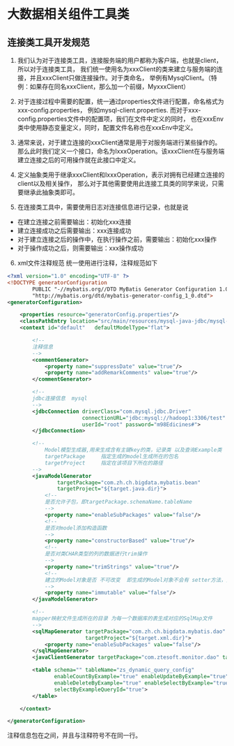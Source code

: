 # 大数据相关组件工具类

## 连接类工具开发规范
1. 我们认为对于连接类工具，连接服务端的用户都称为客户端，也就是client，所以对于连接类工具，
我们统一使用名为xxxClient的类来建立与服务端的连接，并且xxxClient只做连接操作。对于类命名，
举例有MysqlClient。（特例：如果存在同名xxxClient，那么加一个前缀，MyxxxClient）

2. 对于连接过程中需要的配置，统一通过properties文件进行配置，命名格式为xxx-config.properties，
例如mysql-client.properties. 而对于xxx-config.properties文件中的配置项，我们在文件中定义的同时，
也在xxxEnv类中使用静态变量定义，同时，配置文件名称也在xxxEnv中定义。

3. 通常来说，对于建立连接的xxxClient通常是用于对服务端进行某些操作的。
那么此时我们定义一个接口，命名为IxxxOperation。该xxxClient在与服务端建立连接之后的可用操作就在此接口中定义。

4. 定义抽象类用于继承xxxClient和IxxxOperation，表示对拥有已经建立连接的client以及相关操作，
那么对于其他需要使用此连接工具类的同学来说，只需要继承此抽象类即可。

5. 在连接类工具中，需要使用日志对连接信息进行记录，也就是说
 - 在建立连接之前需要输出：初始化xxx连接
 - 建立连接成功之后需要输出：xxx连接成功
 - 对于建立连接之后的操作中，在执行操作之前，需要输出：初始化xxx操作
 - 对于操作成功之后，则需要输出：xxx操作成功

6. xml文件注释规范
统一使用<!-- -->进行注释，注释规范如下
```xml
<?xml version="1.0" encoding="UTF-8" ?>
<!DOCTYPE generatorConfiguration
        PUBLIC "-//mybatis.org//DTD MyBatis Generator Configuration 1.0//EN"
        "http://mybatis.org/dtd/mybatis-generator-config_1_0.dtd">
<generatorConfiguration>

    <properties resource="generatorConfig.properties"/>
    <classPathEntry location="src/main/resources/mysql-java-jdbc/mysql-connector-java-5.1.49.jar"/>
    <context id="default"   defaultModelType="flat">

        <!--
        注释信息
        -->
        <commentGenerator>
            <property name="suppressDate" value="true"/>
            <property name="addRemarkComments" value="true"/>
        </commentGenerator>

        <!--
        jdbc连接信息  mysql
        -->
        <jdbcConnection driverClass="com.mysql.jdbc.Driver"
                        connectionURL="jdbc:mysql://hadoop1:3306/test"
                        userId="root" password="m98Edicines#">
        </jdbcConnection>

        <!--
            Model模型生成器,用来生成含有主键key的类，记录类 以及查询Example类
            targetPackage     指定生成的model生成所在的包名
            targetProject     指定在该项目下所在的路径
        -->
        <javaModelGenerator
                targetPackage="com.zh.ch.bigdata.mybatis.bean"
                targetProject="${target.java.dir}">
            <!-- 
            是否允许子包，即targetPackage.schemaName.tableName
            -->
            <property name="enableSubPackages" value="false"/>
            <!--
            是否对model添加构造函数
            -->
            <property name="constructorBased" value="true"/>
            <!--
            是否对类CHAR类型的列的数据进行trim操作
            -->
            <property name="trimStrings" value="true"/>
            <!--
            建立的Model对象是否 不可改变  即生成的Model对象不会有 setter方法，只有构造方法
            -->
            <property name="immutable" value="false"/>
        </javaModelGenerator>

        <!--
        mapper映射文件生成所在的目录 为每一个数据库的表生成对应的SqlMap文件
        -->
        <sqlMapGenerator targetPackage="com.zh.ch.bigdata.mybatis.dao"
                         targetProject="${target.xml.dir}">
            <property name="enableSubPackages" value="false"/>
        </sqlMapGenerator>
        <javaClientGenerator targetPackage="com.ztesoft.monitor.dao" targetProject="${target.java.dir}" type="XMLMAPPER"/>

        <table schema="" tableName="zs_dynamic_query_config"
               enableCountByExample="true" enableUpdateByExample="true"
               enableDeleteByExample="true" enableSelectByExample="true"
               selectByExampleQueryId="true">
        </table>

    </context>

</generatorConfiguration>
```

注释信息包在<!-- -->之间，并且与注释符号不在同一行。
